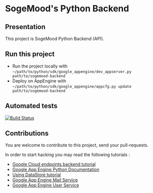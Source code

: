# SogeMood's Python Backend
## Presentation
This project is SogeMood Python Backend (API).

## Run this project

  * Run the project locally with ``~/path/to/python/sdk/google_appengine/dev_appserver.py path/to/sogemood-backend``
  * Deploy on AppEngine with ``~/path/to/python/sdk/google_appengine/appcfg.py update path/to/sogemood-backend``
  
## Automated tests

[![Build Status](https://travis-ci.org/SogeMood/sogemood-backend.svg?branch=master)](https://travis-ci.org/SogeMood/sogemood-backend)

## Contributions
You are welcome to contribute to this project, send your pull-requests.

In order to start hacking you may read the following tutorials :

  * [Google Cloud endpoints backend tutorial](https://cloud.google.com/appengine/docs/python/endpoints/getstarted/backend/)
  * [Google App Engine Python Documentation](https://cloud.google.com/appengine/docs/python/)
  * [Using DataStore tutorial](https://cloud.google.com/appengine/docs/python/gettingstartedpython27/usingdatastore)
  * [Google App Engine Mail Service](https://cloud.google.com/appengine/docs/python/mail/)
  * [Google App Engine User Service](https://cloud.google.com/appengine/docs/python/users/)
